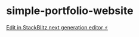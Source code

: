 # simple-portfolio-website

[Edit in StackBlitz next generation editor ⚡️](https://stackblitz.com/~/github.com/emyopik/simple-portfolio-website)